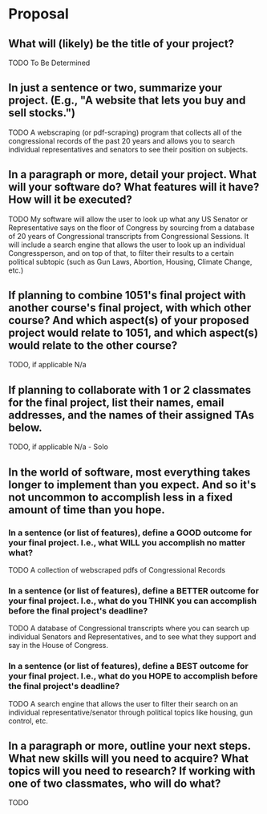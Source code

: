 # Proposal

## What will (likely) be the title of your project?

TODO
To Be Determined

## In just a sentence or two, summarize your project. (E.g., "A website that lets you buy and sell stocks.")

TODO
A webscraping (or pdf-scraping) program that collects all of the congressional records of the past 20 years and allows you to search individual representatives and senators to see their position on subjects.

## In a paragraph or more, detail your project. What will your software do? What features will it have? How will it be executed?

TODO
My software will allow the user to look up what any US Senator or Representative says on the floor of Congress by sourcing from a database of 20 years of Congressional transcripts from Congressional Sessions. It will include a search engine that allows the user to look up an individual Congressperson, and on top of that, to filter their results to a certain political subtopic (such as Gun Laws, Abortion, Housing, Climate Change, etc.)

## If planning to combine 1051's final project with another course's final project, with which other course? And which aspect(s) of your proposed project would relate to 1051, and which aspect(s) would relate to the other course?

TODO, if applicable
N/a

## If planning to collaborate with 1 or 2 classmates for the final project, list their names, email addresses, and the names of their assigned TAs below.

TODO, if applicable
N/a - Solo

## In the world of software, most everything takes longer to implement than you expect. And so it's not uncommon to accomplish less in a fixed amount of time than you hope.

### In a sentence (or list of features), define a GOOD outcome for your final project. I.e., what WILL you accomplish no matter what?

TODO
A collection of webscraped pdfs of Congressional Records

### In a sentence (or list of features), define a BETTER outcome for your final project. I.e., what do you THINK you can accomplish before the final project's deadline?

TODO
A database of Congressional transcripts where you can search up individual Senators and Representatives, and to see what they support and say in the House of Congress.

### In a sentence (or list of features), define a BEST outcome for your final project. I.e., what do you HOPE to accomplish before the final project's deadline?

TODO
A search engine that allows the user to filter their search on an individual representative/senator through political topics like housing, gun control, etc.

## In a paragraph or more, outline your next steps. What new skills will you need to acquire? What topics will you need to research? If working with one of two classmates, who will do what?

TODO
